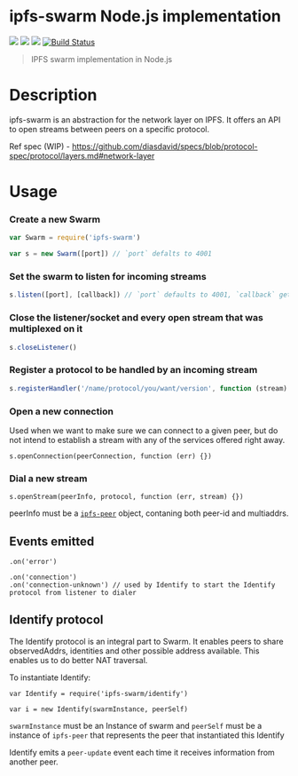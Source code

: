 ipfs-swarm Node.js implementation
=================================

[![](https://img.shields.io/badge/made%20by-Protocol%20Labs-blue.svg?style=flat-square)](http://ipn.io) [![](https://img.shields.io/badge/project-IPFS-blue.svg?style=flat-square)](http://ipfs.io/) [![](https://img.shields.io/badge/freenode-%23ipfs-blue.svg?style=flat-square)](http://webchat.freenode.net/?channels=%23ipfs) [![Build Status](https://img.shields.io/travis/diasdavid/node-ipfs-swarm/master.svg?style=flat-square)](https://travis-ci.org/diasdavid/node-ipfs-swarm)

> IPFS swarm implementation in Node.js

# Description

ipfs-swarm is an abstraction for the network layer on IPFS. It offers an API to open streams between peers on a specific protocol.

Ref spec (WIP) - https://github.com/diasdavid/specs/blob/protocol-spec/protocol/layers.md#network-layer

# Usage

### Create a new Swarm

```javascript
var Swarm = require('ipfs-swarm')

var s = new Swarm([port]) // `port` defalts to 4001
```

### Set the swarm to listen for incoming streams

```javascript
s.listen([port], [callback]) // `port` defaults to 4001, `callback` gets called when the socket starts listening
```

### Close the listener/socket and every open stream that was multiplexed on it

```javascript
s.closeListener()
```

### Register a protocol to be handled by an incoming stream

```javascript
s.registerHandler('/name/protocol/you/want/version', function (stream) {})
```

### Open a new connection

Used when we want to make sure we can connect to a given peer, but do not intend to establish a stream with any of the services offered right away.

```
s.openConnection(peerConnection, function (err) {})
```


### Dial a new stream

```
s.openStream(peerInfo, protocol, function (err, stream) {})
```

peerInfo must be a [`ipfs-peer`](https://www.npmjs.com/package/ipfs-peer) object, contaning both peer-id and multiaddrs.

## Events emitted

```
.on('error')

.on('connection')
.on('connection-unknown') // used by Identify to start the Identify protocol from listener to dialer
```

## Identify protocol

The Identify protocol is an integral part to Swarm. It enables peers to share observedAddrs, identities and other possible address available. This enables us to do better NAT traversal.

To instantiate Identify:

```
var Identify = require('ipfs-swarm/identify')

var i = new Identify(swarmInstance, peerSelf)
```

`swarmInstance` must be an Instance of swarm and `peerSelf` must be a instance of `ipfs-peer` that represents the peer that instantiated this Identify

Identify emits a `peer-update` event each time it receives information from another peer.
